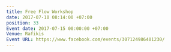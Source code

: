 ```yaml
---
title: Free Flow Workshop
date: 2017-07-10 08:14:00 +07:00
position: 33
Event date: 2017-07-15 00:00:00 +07:00
Venue: Rafikis
Event URL: https://www.facebook.com/events/307124986401230/
---
```


